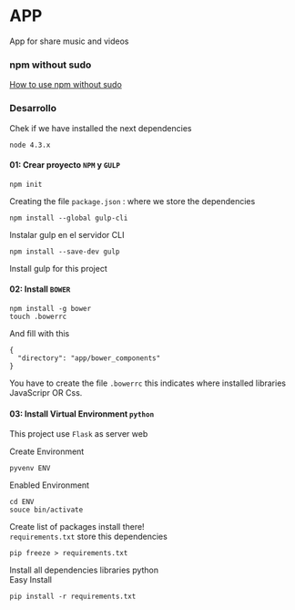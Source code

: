 # APP

App for share music and videos

### npm without sudo

[How to use npm without sudo](https://goo.gl/3rf2Kl)

### Desarrollo

Chek if we have installed the next dependencies

	node 4.3.x


#### 01: Crear proyecto `NPM` y `GULP`

	npm init

 Creating the file `package.json` : where we store the dependencies

	npm install --global gulp-cli

Instalar gulp en el servidor CLI

	npm install --save-dev gulp

Install gulp for this project

#### 02: Install `BOWER`

	npm install -g bower
	touch .bowerrc

And fill with this

	{
	  "directory": "app/bower_components"
	}


You have to create the file `.bowerrc` this indicates where installed libraries  
JavaScripr OR Css.

#### 03: Install Virtual Environment `python`

This project use `Flask` as server web

Create Environment

	pyvenv ENV

Enabled Environment

	cd ENV
	souce bin/activate

Create list of packages install there!  
`requirements.txt` store this dependencies

	pip freeze > requirements.txt

Install all dependencies libraries python  
Easy Install

	pip install -r requirements.txt
